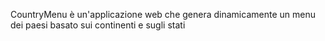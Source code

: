 CountryMenu è un'applicazione web che genera dinamicamente un menu dei paesi basato sui continenti e sugli stati
